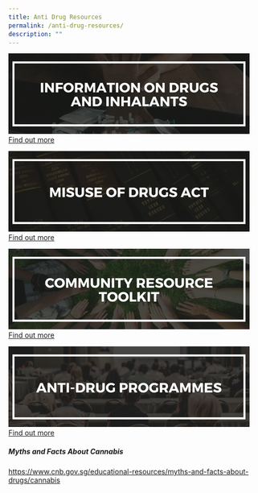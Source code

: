 ```yaml
---
title: Anti Drug Resources
permalink: /anti-drug-resources/
description: ""
---
```

![info on drugs and inhalants](/images/Resource%20Banner/info%20on%20drugs%20and%20inhalants.png)
[Find out more](https://www.cnb.gov.sg/drug-information/drugs-and-inhalants)

![misuse of drugs](/images/Resource%20Banner/misuseofdrugs.png)[Find out more](https://www.cnb.gov.sg/drug-information/misuse-of-drugs-act)

![comm resource toolkit](/images/Resource%20Banner/commtoolkit.png)
[Find out more](https://www.cnb.gov.sg/educational-resources/for-communities)

![anti drug programmes](/images/Resource%20Banner/antidrugprog.png)[Find out more](https://www.cnb.gov.sg/educational-resources/core-programmes)

##### Myths and Facts About Cannabis
https://www.cnb.gov.sg/educational-resources/myths-and-facts-about-drugs/cannabis